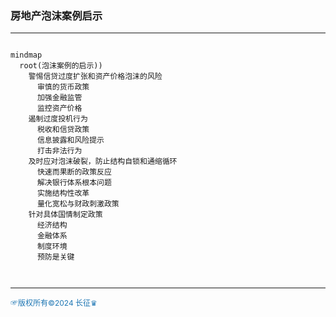 ###  房地产泡沫案例启示
---
```mermaid

mindmap
  root(泡沫案例的启示))
    警惕信贷过度扩张和资产价格泡沫的风险
      审慎的货币政策
      加强金融监管
      监控资产价格
    遏制过度投机行为
      税收和信贷政策
      信息披露和风险提示
      打击非法行为
    及时应对泡沫破裂，防止结构自锁和通缩循环
      快速而果断的政策反应
      解决银行体系根本问题
      实施结构性改革
      量化宽松与财政刺激政策
    针对具体国情制定政策
      经济结构
      金融体系
      制度环境
      预防是关键



```
---
<span style="color:#1f77b4; font-weight:; font-size:12px;">☞版权所有©2024 长征♛</span>